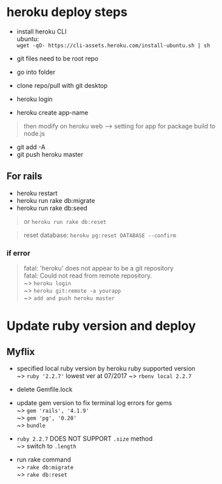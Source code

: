 # heroku deploy steps

* install heroku CLI  
ubuntu:  
`wget -qO- https://cli-assets.heroku.com/install-ubuntu.sh | sh`

* git files need to be root repo
* go into folder
* clone repo/pull with git desktop
* heroku login
* heroku create app-name

> then modify on heroku web --> setting for app for package build to node.js

* git add -A
* git push heroku master

## For rails
* heroku restart
* heroku run rake db:migrate
* heroku run rake db:seed

> or `heroku run rake db:reset`

> reset database: `heroku pg:reset DATABASE --confirm`  

### if error  
> fatal: 'heroku' does not appear to be a git repository  
 fatal: Could not read from remote repository.  
~> `heroku login`  
~> `heroku git:remote -a yourapp`  
~> `add and push heroku master`  

# Update ruby version and deploy
## Myflix

* specified local ruby version by heroku ruby supported version    
~> `ruby '2.2.7'` lowest ver at 07/2017
~> `rbenv local 2.2.7`

* delete Gemfile.lock  

* update gem version to fix terminal log errors for gems     
~> `gem 'rails', '4.1.9'`  
~> `gem 'pg', '0.20'`  
~> `bundle`  

* `ruby 2.2.7` DOES NOT SUPPORT `.size` method  
~> switch to `.length`  

* run rake command  
~> `rake db:migrate`  
~> `rake db:reset`  